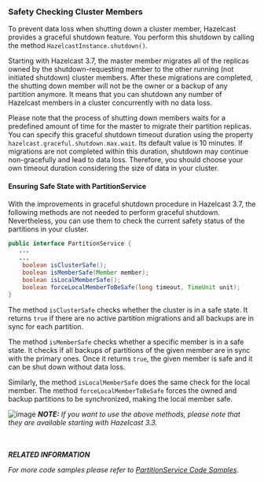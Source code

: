 
### Safety Checking Cluster Members

To prevent data loss when shutting down a cluster member, Hazelcast provides a graceful shutdown feature. You perform this shutdown by calling the method `HazelcastInstance.shutdown()`. 

Starting with Hazelcast 3.7, the master member migrates all of the replicas owned by the shutdown-requesting member to the other running (not initiated shutdown) cluster members. After these migrations are completed, the shutting down member will not be the owner or a backup of any partition anymore. It means that you can shutdown any number of Hazelcast members in a cluster concurrently with no data loss.

Please note that the process of shutting down members waits for a predefined amount of time for the master to migrate their partition replicas. You can specify this graceful shutdown timeout duration using the property `hazelcast.graceful.shutdown.max.wait`. Its default value is 10 minutes. If migrations are not completed within this duration, shutdown may continue non-gracefully and lead to data loss. Therefore, you should choose your own timeout duration considering the size of data in your cluster.

#### Ensuring Safe State with PartitionService

With the improvements in graceful shutdown procedure in Hazelcast 3.7, the following methods are not needed to perform graceful shutdown. Nevertheless, you can use them to check the current safety status of the partitions in your cluster.


```java
public interface PartitionService {
   ...
   ...
    boolean isClusterSafe();
    boolean isMemberSafe(Member member);
    boolean isLocalMemberSafe();
    boolean forceLocalMemberToBeSafe(long timeout, TimeUnit unit);
}
```

The method `isClusterSafe` checks whether the cluster is in a safe state. It returns `true` if there are no active partition migrations and all backups are in sync for each partition.

The method `isMemberSafe` checks whether a specific member is in a safe state. It checks if all backups of partitions of the given member are in sync with the primary ones. Once it returns `true`, the given member is safe and it can be shut down without data loss.

Similarly, the method `isLocalMemberSafe` does the same check for the local member. The method `forceLocalMemberToBeSafe` forces the owned and backup partitions to be synchronized, making the local member safe.

![image](images/NoteSmall.jpg) ***NOTE:*** *If you want to use the above methods, please note that they are available starting with Hazelcast 3.3.*

<br></br>
***RELATED INFORMATION***

*For more code samples please refer to <a href="https://github.com/hazelcast/hazelcast-code-samples/tree/master/monitoring/cluster-safety" target="_blank">PartitionService Code Samples</a>*.
<br></br>
